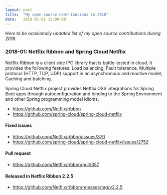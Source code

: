 ```yaml
---
layout: post
title:  "My open source contributions in 2018"
date:   2018-01-01 12:00:00
---
```


*Here to be ocasionally updated list of my open source contributions during 2018.*

### 2018-01: Netflix Ribbon and Spring Cloud Netflix

Netflix Ribbon is a client side IPC library that is battle-tested in cloud. It provides the following features: Load balancing, Fault tolerance, Multiple protocol (HTTP, TCP, UDP) support in an asynchronous and reactive model, Caching and batching.

Spring Cloud Netflix project provides Netflix OSS integrations for Spring Boot apps through autoconfiguration and binding to the Spring Environment and other Spring programming model idioms.

* https://github.com/Netflix/ribbon
* https://github.com/spring-cloud/spring-cloud-netflix


#### Fixed issues 
* https://github.com/Netflix/ribbon/issues/370
* https://github.com/spring-cloud/spring-cloud-netflix/issues/2752

#### Pull request 
* https://github.com/Netflix/ribbon/pull/357

#### Released in Netflix Ribbon 2.2.5
* https://github.com/Netflix/ribbon/releases/tag/v2.2.5

